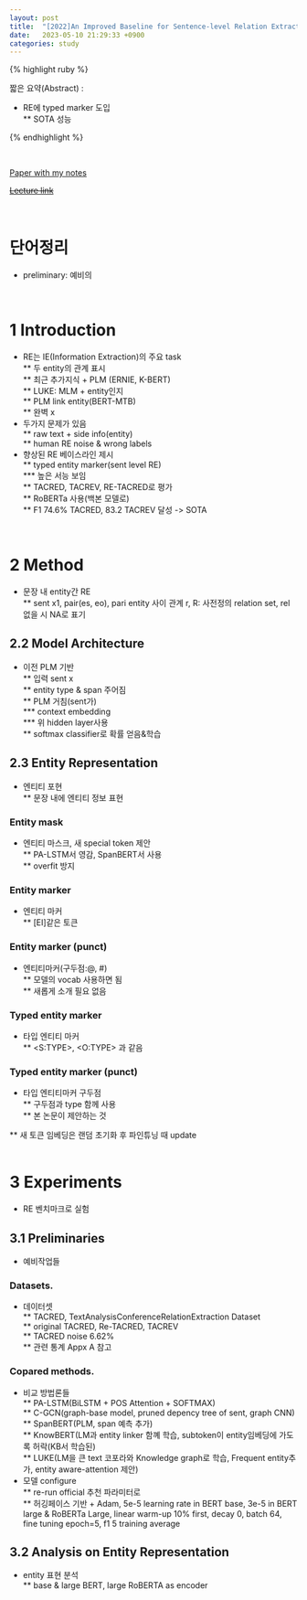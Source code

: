 ```yaml
---
layout: post
title:  "[2022]An Improved Baseline for Sentence-level Relation Extraction"
date:   2023-05-10 21:29:33 +0900
categories: study
---
```







{% highlight ruby %}


짧은 요약(Abstract) :    
* RE에 typed marker 도입  
** SOTA 성능  




{% endhighlight %}  

<br/>


[Paper with my notes](https://drive.google.com/drive/folders/1VGH3pSvVShKOByUX4mGmI_IemB-1EpXq?usp=sharing)  


[~~Lecture link~~]()  

<br/>

# 단어정리  
* preliminary: 예비의  









<br/>

# 1 Introduction  
* RE는 IE(Information Extraction)의 주요 task  
** 두 entity의 관계 표시  
** 최근 추가지식 + PLM (ERNIE, K-BERT)  
** LUKE: MLM + entity인지  
** PLM link entity(BERT-MTB)  
** 완벽 x  
* 두가지 문제가 있음  
** raw text + side info(entity)  
** human RE noise & wrong labels  
* 향상된 RE 베이스라인 제시  
** typed entity marker(sent level RE)  
*** 높은 서능 보임  
** TACRED, TACREV, RE-TACRED로 평가  
** RoBERTa 사용(백본 모델로)  
** F1 74.6% TACRED, 83.2 TACREV 달성 -> SOTA  
</br>

# 2 Method  
* 문장 내 entity간 RE  
** sent x1, pair(es, eo), pari entity 사이 관계 r, R: 사전정의 relation set, rel 없을 시 NA로 표기  


## 2.2 Model Architecture  
* 이전 PLM 기반  
** 입력 sent x  
** entity type & span 주어짐  
** PLM 거침(sent가)  
*** context embedding  
*** 위 hidden layer사용  
** softmax classifier로 확률 얻음&학습  


## 2.3 Entity Representation  
* 엔티티 포현  
** 문장 내에 엔티티 정보 표현  
### Entity mask    
* 엔티티 마스크, 새 special token 제안  
** PA-LSTM서 영감, SpanBERT서 사용  
** overfit 방지  
### Entity marker  
* 엔티티 마커  
** [EI]같은 토큰  
### Entity marker (punct)  
* 엔티티마커(구두점:@, #)  
** 모델의 vocab 사용하면 됨  
** 새롭게 소개 필요 없음  
### Typed entity marker  
* 타입 엔티티 마커  
** <S:TYPE>, <O:TYPE> 과 같음  
### Typed entity marker (punct)  
* 타입 엔티티마커 구두점  
** 구두점과 type 함께 사용  
** 본 논문이 제안하는 것  


** 새 토큰 임베딩은 랜덤 초기화 후 파인튜닝 때 update  
</br>

# 3 Experiments  
* RE 벤치마크로 실험  


## 3.1 Preliminaries  
* 예비작업들  


### Datasets.  
* 데이터셋  
** TACRED, TextAnalysisConferenceRelationExtraction Dataset  
** original TACRED, Re-TACRED, TACREV  
** TACRED noise 6.62%  
** 관련 통계 Appx A 참고  


### Copared methods.  
* 비교 방법론들  
** PA-LSTM(BiLSTM + POS Attention + SOFTMAX)  
** C-GCN(graph-base model, pruned depency tree of sent, graph CNN)  
** SpanBERT(PLM, span 예측 추가)  
** KnowBERT(LM과 entity linker 함꼐 학습, subtoken이 entity임베딩에 가도록 허락(KB서 학습된)  
** LUKE(LM을 큰 text 코포라와 Knowledge graph로 학습, Frequent entity추가, entity aware-attention 제안)  
* 모델 configure  
** re-run official 추천 파라미터로  
** 허깅페이스 기반 + Adam, 5e-5 learning rate in BERT base, 3e-5 in BERT large & RoBERTa Large, linear warm-up 10% first, decay 0, batch 64, fine tuning epoch=5, f1 5 training average  


## 3.2 Analysis on Entity Representation  
* entity 표현 분석  
** base & large BERT, large RoBERTA as encoder  


